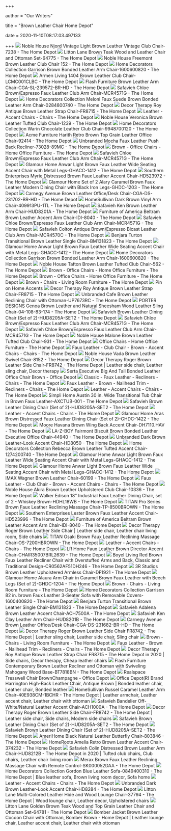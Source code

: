 +++
        
author = "Our Writers"
        
title = "Brown Leather Chair Home Depot"
        
date = 2020-11-10T08:17:03.497133
        
+++
[ ![](https://images.homedepot-static.com/productImages/83b6069e-163b-4607-bddf-8164c21d2929/svn/vintage-light-brown-noble-house-accent-chairs-7238-64_600.jpg)](https://images.homedepot-static.com/productImages/83b6069e-163b-4607-bddf-8164c21d2929/svn/vintage-light-brown-noble-house-accent-chairs-7238-64_600.jpg) Noble House Njord Vintage Light Brown Leather Vintage Club Chair-7238 - The Home  Depot
[ ![](https://images.homedepot-static.com/productImages/00a2e53e-78be-43a8-9bdf-5554720887e6/svn/teak-brown-litton-lane-accent-chairs-64775-e1_600.jpg)](https://images.homedepot-static.com/productImages/00a2e53e-78be-43a8-9bdf-5554720887e6/svn/teak-brown-litton-lane-accent-chairs-64775-e1_600.jpg) Litton Lane Brown Teak Wood and Leather Chair and Ottoman Set-64775 - The Home  Depot
[ ![](https://images.homedepot-static.com/productImages/f9f90282-70f4-4795-a735-cbcc1506f83d/svn/chocolate-brown-noble-house-accent-chairs-152-64_600.jpg)](https://images.homedepot-static.com/productImages/f9f90282-70f4-4795-a735-cbcc1506f83d/svn/chocolate-brown-noble-house-accent-chairs-152-64_600.jpg) Noble House Freemont Brown Leather Club Chair 152 - The Home Depot
[ ![](https://images.homedepot-static.com/productImages/6eefe8cd-b9a9-4a70-9734-421cea1a3c8f/svn/bonded-leather-brown-home-decorators-collection-accent-chairs-1600600820-64_1000.jpg)](https://images.homedepot-static.com/productImages/6eefe8cd-b9a9-4a70-9734-421cea1a3c8f/svn/bonded-leather-brown-home-decorators-collection-accent-chairs-1600600820-64_1000.jpg) Home Decorators Collection Garrison Brown Bonded Leather Arm Chair-1600600820  - The Home Depot
[ ![](https://images.homedepot-static.com/productImages/8e49b662-5bb8-4394-a7e2-9fb9b326ddf0/svn/brown-armen-living-accent-chairs-lcmc001clbc-64_600.jpg)](https://images.homedepot-static.com/productImages/8e49b662-5bb8-4394-a7e2-9fb9b326ddf0/svn/brown-armen-living-accent-chairs-lcmc001clbc-64_600.jpg) Armen Living 1404 Brown Leather Club Chair-LCMC001CLBC - The Home Depot
[ ![](https://images.homedepot-static.com/productImages/1cf2f30e-e273-4321-9abe-aaaf0ecebe1a/svn/brown-leather-flash-furniture-accent-chairs-cga-sl-239572-br-hd-64_600.jpg)](https://images.homedepot-static.com/productImages/1cf2f30e-e273-4321-9abe-aaaf0ecebe1a/svn/brown-leather-flash-furniture-accent-chairs-cga-sl-239572-br-hd-64_600.jpg) Flash Furniture Brown Leather Arm Chair-CGA-SL-239572-BR-HD - The Home Depot
[ ![](https://images.homedepot-static.com/productImages/12cce18d-4ab8-4779-863b-600eed1d2b7e/svn/brown-espresso-safavieh-accent-chairs-mcr4571g-64_1000.jpg)](https://images.homedepot-static.com/productImages/12cce18d-4ab8-4779-863b-600eed1d2b7e/svn/brown-espresso-safavieh-accent-chairs-mcr4571g-64_1000.jpg) Safavieh Chloe Brown/Espresso Faux Leather Club Arm Chair-MCR4571G - The Home  Depot
[ ![](https://images.homedepot-static.com/productImages/d054b228-e071-45f1-9bb2-ba1dd70ee12e/svn/faux-suede-brown-home-decorators-collection-accent-chairs-0284800740-e1_600.jpg)](https://images.homedepot-static.com/productImages/d054b228-e071-45f1-9bb2-ba1dd70ee12e/svn/faux-suede-brown-home-decorators-collection-accent-chairs-0284800740-e1_600.jpg) Home Decorators Collection Meloni Faux Suede Brown Bonded Leather Arm Chair-0284800740  - The Home Depot
[ ![](https://images.homedepot-static.com/productImages/6542224d-b14f-40e6-a0a1-f98226a5d4e3/svn/antique-brown-decor-therapy-accent-chairs-fr8715-64_600.jpg)](https://images.homedepot-static.com/productImages/6542224d-b14f-40e6-a0a1-f98226a5d4e3/svn/antique-brown-decor-therapy-accent-chairs-fr8715-64_600.jpg) Decor Therapy Roy Antique Brown Leather Strap Chair-FR8715 - The Home Depot
[ ![](https://images.homedepot-static.com/productImages/1d1f0a91-de01-4896-9b36-e2a8574f2585/svn/green-jayden-creation-accent-chairs-rclb0052-green-64_400.jpg)](https://images.homedepot-static.com/productImages/1d1f0a91-de01-4896-9b36-e2a8574f2585/svn/green-jayden-creation-accent-chairs-rclb0052-green-64_400.jpg) Leather - Accent Chairs - Chairs - The Home Depot
[ ![](https://images.homedepot-static.com/productImages/0633b5ca-8676-41e6-91ef-4fed5a59b913/svn/brown-noble-house-accent-chairs-1239-64_600.jpg)](https://images.homedepot-static.com/productImages/0633b5ca-8676-41e6-91ef-4fed5a59b913/svn/brown-noble-house-accent-chairs-1239-64_600.jpg) Noble House Veronica Brown Leather Tufted Club Chair-1239 - The Home Depot
[ ![](https://images.homedepot-static.com/productImages/5b4e7195-f9c1-402f-bac6-c653bebeeb38/svn/chocolate-leather-home-decorators-collection-accent-chairs-9948700120-64_600.jpg)](https://images.homedepot-static.com/productImages/5b4e7195-f9c1-402f-bac6-c653bebeeb38/svn/chocolate-leather-home-decorators-collection-accent-chairs-9948700120-64_600.jpg) Home Decorators Collection Warin Chocolate Leather Club Chair-9948700120 -  The Home Depot
[ ![](https://images.homedepot-static.com/productImages/7fc603d4-76af-4fc9-bb9c-490345c31fba/svn/retro-brown-acme-furniture-executive-chairs-92414-64_600.jpg)](https://images.homedepot-static.com/productImages/7fc603d4-76af-4fc9-bb9c-490345c31fba/svn/retro-brown-acme-furniture-executive-chairs-92414-64_600.jpg) Acme Furniture Harith Retro Brown Top Grain Leather Office Chair-92414 -  The Home Depot
[ ![](https://images.homedepot-static.com/productImages/a6c4d364-886f-4d74-83b1-be1e89c070bc/svn/mocha-recliners-73028-89mc-64_600.jpg)](https://images.homedepot-static.com/productImages/a6c4d364-886f-4d74-83b1-be1e89c070bc/svn/mocha-recliners-73028-89mc-64_600.jpg) Unbranded Mocha Faux Leather Push Back Recliner-73028-89MC - The Home Depot
[ ![](https://images.homedepot-static.com/productImages/2b27335a-e24c-4b44-9d75-deeb87582bc7/svn/coffee-brown-walnut-la-z-boy-executive-chairs-45764-64_1000.jpg)](https://images.homedepot-static.com/productImages/2b27335a-e24c-4b44-9d75-deeb87582bc7/svn/coffee-brown-walnut-la-z-boy-executive-chairs-45764-64_1000.jpg) Brown - Office Chairs - Home Office Furniture - The Home Depot
[ ![](https://images.homedepot-static.com/productImages/7918fd16-6e2b-4e6a-b77e-350b3ad277ea/svn/brown-espresso-safavieh-accent-chairs-mcr4571g-40_600.jpg)](https://images.homedepot-static.com/productImages/7918fd16-6e2b-4e6a-b77e-350b3ad277ea/svn/brown-espresso-safavieh-accent-chairs-mcr4571g-40_600.jpg) Safavieh Chloe Brown/Espresso Faux Leather Club Arm Chair-MCR4571G - The Home  Depot
[ ![](https://images.homedepot-static.com/productImages/a3fbc1a0-9dcb-4bc1-8c0a-5106826e7ed2/svn/light-brown-glamour-home-accent-chairs-ghacc-1412-64_600.jpg)](https://images.homedepot-static.com/productImages/a3fbc1a0-9dcb-4bc1-8c0a-5106826e7ed2/svn/light-brown-glamour-home-accent-chairs-ghacc-1412-64_600.jpg) Glamour Home Anwar Light Brown Faux Leather Wide Seating Accent Chair with  Metal Legs-GHACC-1412 - The Home Depot
[ ![](https://images.homedepot-static.com/productImages/36f0bfb7-4d78-49f1-b6f7-3d358efbd0cf/svn/antique-brown-w-black-southern-enterprises-accent-chairs-hd523972-64_600.jpg)](https://images.homedepot-static.com/productImages/36f0bfb7-4d78-49f1-b6f7-3d358efbd0cf/svn/antique-brown-w-black-southern-enterprises-accent-chairs-hd523972-64_600.jpg) Southern Enterprises Myrie Distressed Brown Faux Leather Accent Chair-HD523972  - The Home Depot
[ ![](https://images.homedepot-static.com/productImages/e5196cbd-6247-49c1-8ca5-38bbda2eefc7/svn/brown-black-frame-glamour-home-dining-chairs-ghdc-1203-64_600.jpg)](https://images.homedepot-static.com/productImages/e5196cbd-6247-49c1-8ca5-38bbda2eefc7/svn/brown-black-frame-glamour-home-dining-chairs-ghdc-1203-64_600.jpg) Glamour Home Set of 2 Alary Caramel Brown Faux Leather Modern Dining Chair  with Black Iron Legs-GHDC-1203 - The Home Depot
[ ![](https://images.homedepot-static.com/productImages/3cdc3be1-5463-4cc7-828d-9f720e65df4d/svn/brown-leather-carnegy-avenue-office-chairs-cga-ds-231702-br-hd-64_600.jpg)](https://images.homedepot-static.com/productImages/3cdc3be1-5463-4cc7-828d-9f720e65df4d/svn/brown-leather-carnegy-avenue-office-chairs-cga-ds-231702-br-hd-64_600.jpg) Carnegy Avenue Brown Leather Office/Desk Chair-CGA-DS-231702-BR-HD - The Home  Depot
[ ![](https://images.homedepot-static.com/productImages/3d794662-d47f-419b-ab68-678485cbbe55/svn/brown-homesullivan-accent-chairs-409913pu-1tl-c3_600.jpg)](https://images.homedepot-static.com/productImages/3d794662-d47f-419b-ab68-678485cbbe55/svn/brown-homesullivan-accent-chairs-409913pu-1tl-c3_600.jpg) HomeSullivan Dark Brown Vinyl Arm Chair-409913PU-1TL - The Home Depot
[ ![](https://images.homedepot-static.com/productImages/0f599656-7209-40bf-9721-f786f6fedc1c/svn/brown-cherry-mahogany-safavieh-accent-chairs-hud8201a-40_600.jpg)](https://images.homedepot-static.com/productImages/0f599656-7209-40bf-9721-f786f6fedc1c/svn/brown-cherry-mahogany-safavieh-accent-chairs-hud8201a-40_600.jpg) Safavieh Ken Brown Leather Arm Chair-HUD8201A - The Home Depot
[ ![](https://images.homedepot-static.com/productImages/0edf900c-3da0-45c4-b864-2100ff89ac23/svn/brown-furniture-of-america-accent-chairs-idi-8040-64_600.jpg)](https://images.homedepot-static.com/productImages/0edf900c-3da0-45c4-b864-2100ff89ac23/svn/brown-furniture-of-america-accent-chairs-idi-8040-64_600.jpg) Furniture of America Beltram Brown Leather Accent Arm Chair-IDI-8040 - The Home  Depot
[ ![](https://images.homedepot-static.com/productImages/99885235-9fb1-4620-b562-ad196fb4cf0a/svn/brown-espresso-safavieh-accent-chairs-mcr4571g-e1_600.jpg)](https://images.homedepot-static.com/productImages/99885235-9fb1-4620-b562-ad196fb4cf0a/svn/brown-espresso-safavieh-accent-chairs-mcr4571g-e1_600.jpg) Safavieh Chloe Brown/Espresso Faux Leather Club Arm Chair-MCR4571G - The Home  Depot
[ ![](https://images.homedepot-static.com/productImages/766bd8bf-372e-4ac4-a22d-0e52f9b4e87d/svn/antique-brown-espresso-safavieh-accent-chairs-mcr4570c-4f_600.jpg)](https://images.homedepot-static.com/productImages/766bd8bf-372e-4ac4-a22d-0e52f9b4e87d/svn/antique-brown-espresso-safavieh-accent-chairs-mcr4570c-4f_600.jpg) Safavieh Colton Antique Brown/Espresso Bicast Leather Club Arm Chair-MCR4570C  - The Home Depot
[ ![](https://images.homedepot-static.com/productImages/ffa71a8a-5d1c-4539-afb9-cd525622d16d/svn/brown-benjara-accent-chairs-bm131823-64_600.jpg)](https://images.homedepot-static.com/productImages/ffa71a8a-5d1c-4539-afb9-cd525622d16d/svn/brown-benjara-accent-chairs-bm131823-64_600.jpg) Benjara Turton Transitional Brown Leather Single Chair-BM131823 - The Home  Depot
[ ![](https://images.homedepot-static.com/productImages/4e9e0aa6-719a-4592-97ad-8eebf4b17dae/svn/light-brown-glamour-home-accent-chairs-ghacc-1412-c3_600.jpg)](https://images.homedepot-static.com/productImages/4e9e0aa6-719a-4592-97ad-8eebf4b17dae/svn/light-brown-glamour-home-accent-chairs-ghacc-1412-c3_600.jpg) Glamour Home Anwar Light Brown Faux Leather Wide Seating Accent Chair with  Metal Legs-GHACC-1412 - The Home Depot
[ ![](https://images.homedepot-static.com/productImages/8bf3d59b-87c8-4f8a-b1ef-45eb56a92f16/svn/bonded-leather-brown-home-decorators-collection-accent-chairs-1600600820-e1_600.jpg)](https://images.homedepot-static.com/productImages/8bf3d59b-87c8-4f8a-b1ef-45eb56a92f16/svn/bonded-leather-brown-home-decorators-collection-accent-chairs-1600600820-e1_600.jpg) Home Decorators Collection Garrison Brown Bonded Leather Arm Chair-1600600820  - The Home Depot
[ ![](https://images.homedepot-static.com/productImages/7d70ec5b-f9ca-4652-bd2e-a356dee27921/svn/brown-noble-house-accent-chairs-562-64_600.jpg)](https://images.homedepot-static.com/productImages/7d70ec5b-f9ca-4652-bd2e-a356dee27921/svn/brown-noble-house-accent-chairs-562-64_600.jpg) Noble House Tafton Brown Leather Tufted Club Chair-562 - The Home Depot
[ ![](https://images.homedepot-static.com/productImages/2a424c51-fa96-42ce-a39c-5af387297cde/svn/chestnut-brown-walnut-la-z-boy-executive-chairs-45833-64_1000.jpg)](https://images.homedepot-static.com/productImages/2a424c51-fa96-42ce-a39c-5af387297cde/svn/chestnut-brown-walnut-la-z-boy-executive-chairs-45833-64_1000.jpg) Brown - Office Chairs - Home Office Furniture - The Home Depot
[ ![](https://images.homedepot-static.com/productImages/32ae92c1-f9ec-4b1e-aaa5-651c0f85377e/svn/coffee-brown-walnut-la-z-boy-executive-chairs-45779-64_1000.jpg)](https://images.homedepot-static.com/productImages/32ae92c1-f9ec-4b1e-aaa5-651c0f85377e/svn/coffee-brown-walnut-la-z-boy-executive-chairs-45779-64_1000.jpg) Brown - Office Chairs - Home Office Furniture - The Home Depot
[ ![](https://images.homedepot-static.com/productImages/d4457931-c620-4fe0-a220-0df205a061e9/svn/brown-titan-massage-chairs-yamatobr-64_400.jpg)](https://images.homedepot-static.com/productImages/d4457931-c620-4fe0-a220-0df205a061e9/svn/brown-titan-massage-chairs-yamatobr-64_400.jpg) Brown - Chairs - Living Room Furniture - The Home Depot
[ ![](https://i.pinimg.com/736x/9c/8c/59/9c8c59e56fa2944e319302ab47d12a2e.jpg)](https://i.pinimg.com/736x/9c/8c/59/9c8c59e56fa2944e319302ab47d12a2e.jpg) Pin on Home Accents
[ ![](https://images.homedepot-static.com/productImages/5690bdc0-9f9d-4030-9d1a-eb4ea1bb8369/svn/antique-brown-decor-therapy-accent-chairs-fr8715-1d_600.jpg)](https://images.homedepot-static.com/productImages/5690bdc0-9f9d-4030-9d1a-eb4ea1bb8369/svn/antique-brown-decor-therapy-accent-chairs-fr8715-1d_600.jpg) Decor Therapy Roy Antique Brown Leather Strap Chair-FR8715 - The Home Depot
[ ![](https://images.homedepot-static.com/productImages/940bfb74-cda1-4293-9c16-6332a4b2ea1b/svn/cafe-brown-recliners-up7673rc-64_1000.jpg)](https://images.homedepot-static.com/productImages/940bfb74-cda1-4293-9c16-6332a4b2ea1b/svn/cafe-brown-recliners-up7673rc-64_1000.jpg) Unbranded Cafe Brown Leather Reclining Chair with Ottoman-UP7673RC - The Home  Depot
[ ![](https://images.homedepot-static.com/productImages/d141cf64-843a-4adc-9701-6a9946b760f0/svn/brown-porter-designs-accent-chairs-04-108-83-174-64_1000.jpg)](https://images.homedepot-static.com/productImages/d141cf64-843a-4adc-9701-6a9946b760f0/svn/brown-porter-designs-accent-chairs-04-108-83-174-64_1000.jpg) PORTER DESIGNS Genoa Brown Leather and Natural Sheesham Wood Leather Sling  Chair-04-108-83-174 - The Home Depot
[ ![](https://images.homedepot-static.com/productImages/655b44ec-e440-4c47-9d02-00652f35428b/svn/brown-cherry-mahogany-safavieh-dining-chairs-hud8205a-set2-40_600.jpg)](https://images.homedepot-static.com/productImages/655b44ec-e440-4c47-9d02-00652f35428b/svn/brown-cherry-mahogany-safavieh-dining-chairs-hud8205a-set2-40_600.jpg) Safavieh Brown Leather Dining Chair (Set of 2)-HUD8205A-SET2 - The Home  Depot
[ ![](https://images.homedepot-static.com/productImages/4166641e-df4d-4f4b-acf6-5ff0d6de74e7/svn/brown-espresso-safavieh-accent-chairs-mcr4571g-a0_600.jpg)](https://images.homedepot-static.com/productImages/4166641e-df4d-4f4b-acf6-5ff0d6de74e7/svn/brown-espresso-safavieh-accent-chairs-mcr4571g-a0_600.jpg) Safavieh Chloe Brown/Espresso Faux Leather Club Arm Chair-MCR4571G - The Home  Depot
[ ![](https://images.homedepot-static.com/productImages/baf4bfeb-c1d8-4ad9-ae9e-2e1a4523a269/svn/brown-espresso-safavieh-accent-chairs-mcr4571g-4f_600.jpg)](https://images.homedepot-static.com/productImages/baf4bfeb-c1d8-4ad9-ae9e-2e1a4523a269/svn/brown-espresso-safavieh-accent-chairs-mcr4571g-4f_600.jpg) Safavieh Chloe Brown/Espresso Faux Leather Club Arm Chair-MCR4571G - The Home  Depot
[ ![](https://images.homedepot-static.com/productImages/f553fe1f-4467-4c77-a3a7-591569214f27/svn/brown-noble-house-accent-chairs-931-64_600.jpg)](https://images.homedepot-static.com/productImages/f553fe1f-4467-4c77-a3a7-591569214f27/svn/brown-noble-house-accent-chairs-931-64_600.jpg) Noble House Malone Brown Leather Tufted Club Chair-931 - The Home Depot
[ ![](https://images.homedepot-static.com/productImages/fc5218e5-1c1f-4884-9fb7-1efcd499b4bd/svn/black-merax-ergonomic-chairs-pp189619baa-64_400.jpg)](https://images.homedepot-static.com/productImages/fc5218e5-1c1f-4884-9fb7-1efcd499b4bd/svn/black-merax-ergonomic-chairs-pp189619baa-64_400.jpg) Office Chairs - Home Office Furniture - The Home Depot
[ ![](https://images.homedepot-static.com/productImages/1bb8960d-8454-4750-9a31-c6551c4ab1bc/svn/camel-quality-components-plus-accent-chairs-8030-55-64_1000.jpg)](https://images.homedepot-static.com/productImages/1bb8960d-8454-4750-9a31-c6551c4ab1bc/svn/camel-quality-components-plus-accent-chairs-8030-55-64_1000.jpg) Faux Leather - Club Chair - Brown - Accent Chairs - Chairs - The Home Depot
[ ![](https://images.homedepot-static.com/productImages/c7bca298-2bc3-44eb-ab3d-048f08636538/svn/brown-noble-house-accent-chairs-8152-64_600.jpg)](https://images.homedepot-static.com/productImages/c7bca298-2bc3-44eb-ab3d-048f08636538/svn/brown-noble-house-accent-chairs-8152-64_600.jpg) Noble House Vada Brown Leather Swivel Chair-8152 - The Home Depot
[ ![](https://i.pinimg.com/originals/fd/fb/d3/fdfbd3b3098c9d042a89d633966e7a2a.png)](https://i.pinimg.com/originals/fd/fb/d3/fdfbd3b3098c9d042a89d633966e7a2a.png) Decor Therapy Roger Brown Leather Side Chair-FR8742 - The Home Depot |  Leather side chair, Leather sling chair, Decor therapy
[ ![](https://media.officedepot.com/image/upload/b_rgb:FFFFFF,c_pad,dpr_1.0,f_auto,h_666,q_auto,w_500/c_pad,h_666,w_500/v1/products/1850932/1850932_o01_serta_executive_big_and_tall_office_chair_030220?pgw=1)](https://media.officedepot.com/image/upload/b_rgb:FFFFFF,c_pad,dpr_1.0,f_auto,h_666,q_auto,w_500/c_pad,h_666,w_500/v1/products/1850932/1850932_o01_serta_executive_big_and_tall_office_chair_030220?pgw=1) Serta Executive Big And Tall Bonded Leather Office Chair Brown - Office  Depot
[ ![](https://images.homedepot-static.com/productImages/5ebe504c-9c73-4020-a61c-a50abd63ed52/svn/brown-merax-recliners-pp035352daa-64_400.jpg)](https://images.homedepot-static.com/productImages/5ebe504c-9c73-4020-a61c-a50abd63ed52/svn/brown-merax-recliners-pp035352daa-64_400.jpg) Classic - Faux Leather - Recliners - Chairs - The Home Depot
[ ![](https://images.homedepot-static.com/productImages/92ea6806-9bea-471e-85fd-455f40d58b4b/svn/brown-good-gracious-recliners-r9878h042-64_400.jpg)](https://images.homedepot-static.com/productImages/92ea6806-9bea-471e-85fd-455f40d58b4b/svn/brown-good-gracious-recliners-r9878h042-64_400.jpg) Faux Leather - Brown - Nailhead Trim - Recliners - Chairs - The Home Depot
[ ![](https://images.homedepot-static.com/productImages/63687b7c-262a-41b0-ba4d-149cb868ad58/svn/brown-noble-house-accent-chairs-1301-64_400.jpg)](https://images.homedepot-static.com/productImages/63687b7c-262a-41b0-ba4d-149cb868ad58/svn/brown-noble-house-accent-chairs-1301-64_400.jpg) Leather - Accent Chairs - Chairs - The Home Depot
[ ![](https://images.homedepot-static.com/productImages/3fc0c5a2-6d99-4f26-ba8a-e6992db4d633/svn/dark-brown-simpli-home-accent-chairs-axctub-001-64_600.jpg)](https://images.homedepot-static.com/productImages/3fc0c5a2-6d99-4f26-ba8a-e6992db4d633/svn/dark-brown-simpli-home-accent-chairs-axctub-001-64_600.jpg) Simpli Home Austin 30 in. Wide Transitional Tub Chair in Brown Faux Leather-AXCTUB-001  - The Home Depot
[ ![](https://images.homedepot-static.com/productImages/9e111229-a07d-414b-adfb-1589cfdb55ae/svn/brown-cherry-mahogany-safavieh-dining-chairs-hud8205a-set2-64_1000.jpg)](https://images.homedepot-static.com/productImages/9e111229-a07d-414b-adfb-1589cfdb55ae/svn/brown-cherry-mahogany-safavieh-dining-chairs-hud8205a-set2-64_1000.jpg) Safavieh Brown Leather Dining Chair (Set of 2)-HUD8205A-SET2 - The Home  Depot
[ ![](https://images.homedepot-static.com/catalog/productImages/300/ba/baf7ada9-c422-4e2c-80db-f8833dc4460c_300.jpg)](https://images.homedepot-static.com/catalog/productImages/300/ba/baf7ada9-c422-4e2c-80db-f8833dc4460c_300.jpg) Leather - Accent Chairs - Chairs - The Home Depot
[ ![](https://images.homedepot-static.com/productImages/2a1dc1ef-4794-467c-bde1-833eb1346b75/svn/light-brown-glamour-home-dining-chairs-ghdc-1422-64_600.jpg)](https://images.homedepot-static.com/productImages/2a1dc1ef-4794-467c-bde1-833eb1346b75/svn/light-brown-glamour-home-dining-chairs-ghdc-1422-64_600.jpg) Glamour Home Aras Brown Distressed Faux Leather Dining Chair (Set of  2)-GHDC-1422 - The Home Depot
[ ![](https://images.homedepot-static.com/productImages/e29cbba5-2ce9-4a44-ad66-bdcce9a4e580/svn/havana-espresso-accent-chairs-dh7110-hav-64_600.jpg)](https://images.homedepot-static.com/productImages/e29cbba5-2ce9-4a44-ad66-bdcce9a4e580/svn/havana-espresso-accent-chairs-dh7110-hav-64_600.jpg) Moore Havana Brown Wing Back Accent Chair-DH7110.HAV - The Home Depot
[ ![](https://images.homedepot-static.com/productImages/23400b7c-879d-4cb3-bc2b-b3b2ee747778/svn/biscuit-brown-walnut-la-z-boy-executive-chairs-44940-64_1000.jpg)](https://images.homedepot-static.com/productImages/23400b7c-879d-4cb3-bc2b-b3b2ee747778/svn/biscuit-brown-walnut-la-z-boy-executive-chairs-44940-64_1000.jpg) LA-Z-BOY Fairmont Biscuit Brown Bonded Leather Executive Office Chair-44940  - The Home Depot
[ ![](https://images.homedepot-static.com/productImages/4f808ca3-9e1c-49df-8f59-ba9b2aee2b3a/svn/dark-brown-accent-chairs-hd8050-64_600.jpg)](https://images.homedepot-static.com/productImages/4f808ca3-9e1c-49df-8f59-ba9b2aee2b3a/svn/dark-brown-accent-chairs-hd8050-64_600.jpg) Unbranded Dark Brown Leather-Look Accent Chair-HD8050 - The Home Depot
[ ![](https://images.homedepot-static.com/productImages/d2ebecc2-22f5-4d35-b0eb-a322a1f19138/svn/brown-leather-with-burlap-home-decorators-collection-accent-chairs-1274200740-40_600.jpg)](https://images.homedepot-static.com/productImages/d2ebecc2-22f5-4d35-b0eb-a322a1f19138/svn/brown-leather-with-burlap-home-decorators-collection-accent-chairs-1274200740-40_600.jpg) Home Decorators Collection Rebecca Brown Leather Tufted Accent Chair-1274200740  - The Home Depot
[ ![](https://images.homedepot-static.com/productImages/201cb3b7-1c79-4726-88ec-a6ccc10d7df3/svn/light-brown-glamour-home-accent-chairs-ghacc-1412-4f_600.jpg)](https://images.homedepot-static.com/productImages/201cb3b7-1c79-4726-88ec-a6ccc10d7df3/svn/light-brown-glamour-home-accent-chairs-ghacc-1412-4f_600.jpg) Glamour Home Anwar Light Brown Faux Leather Wide Seating Accent Chair with  Metal Legs-GHACC-1412 - The Home Depot
[ ![](https://images.homedepot-static.com/productImages/4887f5b4-7286-4059-a97b-c9993ab0c122/svn/light-brown-glamour-home-accent-chairs-ghacc-1412-1f_600.jpg)](https://images.homedepot-static.com/productImages/4887f5b4-7286-4059-a97b-c9993ab0c122/svn/light-brown-glamour-home-accent-chairs-ghacc-1412-1f_600.jpg) Glamour Home Anwar Light Brown Faux Leather Wide Seating Accent Chair with  Metal Legs-GHACC-1412 - The Home Depot
[ ![](https://images.homedepot-static.com/productImages/cd249d18-4fba-4ac2-b0da-b7c9dd427493/svn/brown-imax-accent-chairs-60199-e1_600.jpg)](https://images.homedepot-static.com/productImages/cd249d18-4fba-4ac2-b0da-b7c9dd427493/svn/brown-imax-accent-chairs-60199-e1_600.jpg) IMAX Wagner Brown Leather Chair-60199 - The Home Depot
[ ![](https://images.homedepot-static.com/productImages/e1ede51f-a457-4af8-aa98-ad0a0863bec1/svn/camel-quality-components-plus-accent-chairs-8095-55-64_1000.jpg)](https://images.homedepot-static.com/productImages/e1ede51f-a457-4af8-aa98-ad0a0863bec1/svn/camel-quality-components-plus-accent-chairs-8095-55-64_1000.jpg) Faux Leather - Club Chair - Brown - Accent Chairs - Chairs - The Home Depot
[ ![](https://images.homedepot-static.com/productImages/744c6d2d-a8fc-4df7-9684-418100d182a2/svn/brown-noble-house-accent-chairs-10336-64_600.jpg)](https://images.homedepot-static.com/productImages/744c6d2d-a8fc-4df7-9684-418100d182a2/svn/brown-noble-house-accent-chairs-10336-64_600.jpg) Noble House Akira Brown Leather Upholstered Club Chair-10336 - The Home  Depot
[ ![](https://images.homedepot-static.com/productImages/fa8e0844-62d7-4c28-bcf6-2ed001a0de33/svn/whiskey-brown-walker-edison-dining-chairs-hdhl18wb-e1_600.jpg)](https://images.homedepot-static.com/productImages/fa8e0844-62d7-4c28-bcf6-2ed001a0de33/svn/whiskey-brown-walker-edison-dining-chairs-hdhl18wb-e1_600.jpg) Walker Edison 18" Industrial Faux Leather Dining Chair, set of 2 - Whiskey  Brown-HDHL18WB - The Home Depot
[ ![](https://images.homedepot-static.com/productImages/76437e81-793a-4ae0-9edf-54c624c255a1/svn/brown-titan-massage-chairs-tp-8500brown-64_600.jpg)](https://images.homedepot-static.com/productImages/76437e81-793a-4ae0-9edf-54c624c255a1/svn/brown-titan-massage-chairs-tp-8500brown-64_600.jpg) TITAN Pro Series Brown Faux Leather Reclining Massage Chair-TP-8500BROWN -  The Home Depot
[ ![](https://images.homedepot-static.com/productImages/cef933b8-48b1-45fd-bf3b-fbdf13183a2a/svn/brown-southern-enterprises-accent-chairs-hd523996-64_600.jpg)](https://images.homedepot-static.com/productImages/cef933b8-48b1-45fd-bf3b-fbdf13183a2a/svn/brown-southern-enterprises-accent-chairs-hd523996-64_600.jpg) Southern Enterprises Lester Brown Faux Leather Accent Chair-HD523996 - The Home  Depot
[ ![](https://images.homedepot-static.com/productImages/dffd6cd0-e001-40f9-9283-e8fad1aee078/svn/brown-furniture-of-america-accent-chairs-idi-8040-1f_600.jpg)](https://images.homedepot-static.com/productImages/dffd6cd0-e001-40f9-9283-e8fad1aee078/svn/brown-furniture-of-america-accent-chairs-idi-8040-1f_600.jpg) Furniture of America Beltram Brown Leather Accent Arm Chair-IDI-8040 - The Home  Depot
[ ![](https://i.pinimg.com/originals/cb/d6/e5/cbd6e557db8d18f5d235d56fc8bf0356.jpg)](https://i.pinimg.com/originals/cb/d6/e5/cbd6e557db8d18f5d235d56fc8bf0356.jpg) Decor Therapy Roger Brown Leather Side Chair | Leather side chair, Leather  chair living room, Side chairs
[ ![](https://images.homedepot-static.com/productImages/a644e63b-a1bf-490f-b398-ab254e524715/svn/brown-titan-massage-chairs-os-7200hbrown-e1_600.jpg)](https://images.homedepot-static.com/productImages/a644e63b-a1bf-490f-b398-ab254e524715/svn/brown-titan-massage-chairs-os-7200hbrown-e1_600.jpg) TITAN Osaki Brown Faux Leather Reclining Massage Chair-OS-7200HBROWN - The Home  Depot
[ ![](https://images.homedepot-static.com/catalog/productImages/300/c3/c300e506-ab19-4bed-9dea-717309e4b2df_300.jpg)](https://images.homedepot-static.com/catalog/productImages/300/c3/c300e506-ab19-4bed-9dea-717309e4b2df_300.jpg) Leather - Accent Chairs - Chairs - The Home Depot
[ ![](https://images.homedepot-static.com/productImages/d5fffd4d-7fb8-475c-9e5e-058d44452bfe/svn/brown-lr-home-accent-chairs-chair35007brl2639-64_600.jpg)](https://images.homedepot-static.com/productImages/d5fffd4d-7fb8-475c-9e5e-058d44452bfe/svn/brown-lr-home-accent-chairs-chair35007brl2639-64_600.jpg) LR Home Faux Leather Brown Director Accent Chair-CHAIR35007BRL2639 - The Home  Depot
[ ![](https://images.homedepot-static.com/productImages/b58ada81-9c62-4c5a-900e-12ef259b6add/svn/red-brown-boyel-living-recliners-cr0562af51dh246-64_600.jpg)](https://images.homedepot-static.com/productImages/b58ada81-9c62-4c5a-900e-12ef259b6add/svn/red-brown-boyel-living-recliners-cr0562af51dh246-64_600.jpg) Boyel Living Red Brown Faux Leather Recliner Chair with Overstuffed Arms  and Back, Classic and Traditional Design-CR0562AF51DH246 - The Home Depot
[ ![](https://images.homedepot-static.com/productImages/b39cdc5f-23cf-41e1-b4db-a4eb049a670e/svn/brown-3r-studios-accent-chairs-df1921-64_600.jpg)](https://images.homedepot-static.com/productImages/b39cdc5f-23cf-41e1-b4db-a4eb049a670e/svn/brown-3r-studios-accent-chairs-df1921-64_600.jpg) 3R Studios Brown Leather Upholstered Armless Chair-DF1921 - The Home Depot
[ ![](https://images.homedepot-static.com/productImages/5d5d9568-de2d-4a93-b16c-5d58e961425d/svn/brown-glamour-home-accent-chairs-ghdc-1204-64_600.jpg)](https://images.homedepot-static.com/productImages/5d5d9568-de2d-4a93-b16c-5d58e961425d/svn/brown-glamour-home-accent-chairs-ghdc-1204-64_600.jpg) Glamour Home Alaura Arm Chair in Caramel Brown Faux Leather with Beech Legs  (Set of 2)-GHDC-1204 - The Home Depot
[ ![](https://images.homedepot-static.com/productImages/dc5ea1f1-e175-4a95-81f3-a34c74afeb69/svn/brown-modern-synca-wellness-massage-chairs-jp1100-64_400.jpg)](https://images.homedepot-static.com/productImages/dc5ea1f1-e175-4a95-81f3-a34c74afeb69/svn/brown-modern-synca-wellness-massage-chairs-jp1100-64_400.jpg) Brown - Chairs - Living Room Furniture - The Home Depot
[ ![](https://images.homedepot-static.com/productImages/209f6dcf-e683-483c-9a75-0b0f1eee2315/svn/brown-home-decorators-collection-sofas-1600400820-40_600.jpg)](https://images.homedepot-static.com/productImages/209f6dcf-e683-483c-9a75-0b0f1eee2315/svn/brown-home-decorators-collection-sofas-1600400820-40_600.jpg) Home Decorators Collection Garrison 82 in. brown Faux Leather 3-Seater Sofa  with Removable Covers-1600400820 - The Home Depot
[ ![](https://images.homedepot-static.com/productImages/ab547106-911e-4b9c-9fb3-583af04babf7/svn/brown-benjara-accent-chairs-bm131823-31_600.jpg)](https://images.homedepot-static.com/productImages/ab547106-911e-4b9c-9fb3-583af04babf7/svn/brown-benjara-accent-chairs-bm131823-31_600.jpg) Benjara Turton Transitional Brown Leather Single Chair-BM131823 - The Home  Depot
[ ![](https://images.homedepot-static.com/productImages/36c0d757-9527-430c-b86b-67aa75af66da/svn/brown-safavieh-accent-chairs-ach7500a-64_600.jpg)](https://images.homedepot-static.com/productImages/36c0d757-9527-430c-b86b-67aa75af66da/svn/brown-safavieh-accent-chairs-ach7500a-64_600.jpg) Safavieh Adalena Brown Leather Accent Chair-ACH7500A - The Home Depot
[ ![](https://images.homedepot-static.com/productImages/715f7104-ac2d-4f59-baa2-5500ca671c05/svn/clay-cherry-mahogany-safavieh-accent-chairs-hud8201b-40_600.jpg)](https://images.homedepot-static.com/productImages/715f7104-ac2d-4f59-baa2-5500ca671c05/svn/clay-cherry-mahogany-safavieh-accent-chairs-hud8201b-40_600.jpg) Safavieh Ken Clay Leather Arm Chair-HUD8201B - The Home Depot
[ ![](https://images.homedepot-static.com/productImages/47d93127-732c-490c-bea7-a0411ac60b2a/svn/brown-leather-carnegy-avenue-office-chairs-cga-ds-231682-br-hd-64_600.jpg)](https://images.homedepot-static.com/productImages/47d93127-732c-490c-bea7-a0411ac60b2a/svn/brown-leather-carnegy-avenue-office-chairs-cga-ds-231682-br-hd-64_600.jpg) Carnegy Avenue Brown Leather Office/Desk Chair-CGA-DS-231682-BR-HD - The Home  Depot
[ ![](https://i.pinimg.com/474x/6b/8f/0f/6b8f0f9c8ed43e273783ed19c8be15a9.jpg)](https://i.pinimg.com/474x/6b/8f/0f/6b8f0f9c8ed43e273783ed19c8be15a9.jpg) Decor Therapy Roger Brown Leather Side Chair FR8742 - The Home Depot |  Leather sling chair, Leather side chair, Sling chair
[ ![](https://images.homedepot-static.com/productImages/bfcbc1a2-2bd3-4d7e-92e4-c91bcecfaf3c/svn/brown-titan-massage-chairs-os-7200hbrown-64_400.jpg)](https://images.homedepot-static.com/productImages/bfcbc1a2-2bd3-4d7e-92e4-c91bcecfaf3c/svn/brown-titan-massage-chairs-os-7200hbrown-64_400.jpg) Brown - Chairs - Living Room Furniture - The Home Depot
[ ![](https://images.homedepot-static.com/productImages/e718939f-4889-4217-825e-a17582b5959d/svn/brown-noble-house-recliners-7541-64_400.jpg)](https://images.homedepot-static.com/productImages/e718939f-4889-4217-825e-a17582b5959d/svn/brown-noble-house-recliners-7541-64_400.jpg) Faux Leather - Brown - Nailhead Trim - Recliners - Chairs - The Home Depot
[ ![](https://i.pinimg.com/originals/b6/c5/65/b6c5655e7fafac96305d6f562d329b14.png)](https://i.pinimg.com/originals/b6/c5/65/b6c5655e7fafac96305d6f562d329b14.png) Decor Therapy Roy Antique Brown Leather Strap Chair FR8715 - The Home Depot  in 2020 | Side chairs, Decor therapy, Cheap leather chairs
[ ![](https://images.homedepot-static.com/productImages/062fbbf9-aa6c-4e80-b2b5-acdebba63792/svn/dark-brown-flash-furniture-accent-chairs-bt7818bn-fa_600.jpg)](https://images.homedepot-static.com/productImages/062fbbf9-aa6c-4e80-b2b5-acdebba63792/svn/dark-brown-flash-furniture-accent-chairs-bt7818bn-fa_600.jpg) Flash Furniture Contemporary Brown Leather Recliner and Ottoman with  Swiveling Mahogany Wood Base-BT7818BN - The Home Depot
[ ![](https://media.officedepot.com/images/t_large,f_auto/products/7377876/Realspace-Tresswell-Bonded-Leather-High-Back)](https://media.officedepot.com/images/t_large,f_auto/products/7377876/Realspace-Tresswell-Bonded-Leather-High-Back) Realspace Tresswell Chair BrownChampagne - Office Depot
[ ![](https://i.pinimg.com/originals/4d/18/56/4d1856c256e0ea65c9a1ee0f1837bdfc.jpg)](https://i.pinimg.com/originals/4d/18/56/4d1856c256e0ea65c9a1ee0f1837bdfc.jpg) Office Depot(R) Brand Harrington High-Back Leather Chair, Antique Brown |  Bonded leather chair, Leather chair, Bonded leather
[ ![](https://i.pinimg.com/474x/60/b6/01/60b601fbc5a159533b47b1312b8ed94a.jpg)](https://i.pinimg.com/474x/60/b6/01/60b601fbc5a159533b47b1312b8ed94a.jpg) HomeSullivan Russel Caramel Leather Arm Chair-40E938CM-1BCHR - The Home  Depot | Leather armchair, Leather accent chair, Leather chair with ottoman
[ ![](https://images.homedepot-static.com/productImages/3baff3fd-3b5e-4d2b-aa2f-909da8377015/svn/off-white-natural-safavieh-accent-chairs-ach1000a-64_600.jpg)](https://images.homedepot-static.com/productImages/3baff3fd-3b5e-4d2b-aa2f-909da8377015/svn/off-white-natural-safavieh-accent-chairs-ach1000a-64_600.jpg) Safavieh Bandelier Off-White/Natural Leather Accent Chair-ACH1000A - The Home  Depot
[ ![](https://i.pinimg.com/474x/ba/51/bd/ba51bd7dc9213db0c66bc90b4b92aef4.jpg)](https://i.pinimg.com/474x/ba/51/bd/ba51bd7dc9213db0c66bc90b4b92aef4.jpg) Decor Therapy Roger Brown Leather Side Chair-FR8742 - The Home Depot |  Leather side chair, Side chairs, Modern side chairs
[ ![](https://images.homedepot-static.com/productImages/f4d07aa3-a3d0-4402-83da-f5f1f0cafb4a/svn/brown-cherry-mahogany-safavieh-dining-chairs-hud8205a-set2-a0_600.jpg)](https://images.homedepot-static.com/productImages/f4d07aa3-a3d0-4402-83da-f5f1f0cafb4a/svn/brown-cherry-mahogany-safavieh-dining-chairs-hud8205a-set2-a0_600.jpg) Safavieh Brown Leather Dining Chair (Set of 2)-HUD8205A-SET2 - The Home  Depot
[ ![](https://images.homedepot-static.com/productImages/5ca760c2-bca2-4e55-bb6e-fa208ad1ae45/svn/brown-cherry-mahogany-safavieh-dining-chairs-hud8205a-set2-e1_600.jpg)](https://images.homedepot-static.com/productImages/5ca760c2-bca2-4e55-bb6e-fa208ad1ae45/svn/brown-cherry-mahogany-safavieh-dining-chairs-hud8205a-set2-e1_600.jpg) Safavieh Brown Leather Dining Chair (Set of 2)-HUD8205A-SET2 - The Home  Depot
[ ![](https://images.homedepot-static.com/productImages/9a31ddc5-c8bb-4e68-acfb-94630c4c4f62/svn/black-amerihome-accent-chairs-803846-1d_600.jpg)](https://images.homedepot-static.com/productImages/9a31ddc5-c8bb-4e68-acfb-94630c4c4f62/svn/black-amerihome-accent-chairs-803846-1d_600.jpg) AmeriHome Black Natural Leather Butterfly Chair-803846 - The Home Depot
[ ![](https://images.homedepot-static.com/productImages/783e9d1f-fc4e-4108-9370-9353d626b12d/svn/retro-brown-homeroots-accent-chairs-374232-64_600.jpg)](https://images.homedepot-static.com/productImages/783e9d1f-fc4e-4108-9370-9353d626b12d/svn/retro-brown-homeroots-accent-chairs-374232-64_600.jpg) HomeRoots Amelia Retro Brown Leather Accent Chair-374232 - The Home Depot
[ ![](https://i.pinimg.com/474x/e5/b2/d3/e5b2d3827dc5b2bd4294fdbed4aa83b5.jpg)](https://i.pinimg.com/474x/e5/b2/d3/e5b2d3827dc5b2bd4294fdbed4aa83b5.jpg) Safavieh Colin Distressed Brown Leather Arm Chair-HUD8212B - The Home Depot  in 2020 | Tufted club chairs, Club chairs, Leather chair living room
[ ![](https://images.homedepot-static.com/productImages/1168d3bc-c6de-40fb-b1c1-81692e280f1a/svn/brown-merax-recliners-sk000052daa-64_600.jpg)](https://images.homedepot-static.com/productImages/1168d3bc-c6de-40fb-b1c1-81692e280f1a/svn/brown-merax-recliners-sk000052daa-64_600.jpg) Merax Brown Faux Leather Reclining Massage Chair with Remote  Control-SK000052DAA - The Home Depot
[ ![](https://i.pinimg.com/originals/d0/0c/ff/d00cff4858a907d724f62849c2774147.jpg)](https://i.pinimg.com/originals/d0/0c/ff/d00cff4858a907d724f62849c2774147.jpg) Home Decorators Collection Gordon Blue Leather Sofa-0849400310 - The Home  Depot | Blue leather sofa, Brown living room decor, Sofa home
[ ![](https://images.homedepot-static.com/productImages/6ae4dcf9-f0b0-44c4-bb22-3a13ee142455/svn/white-noble-house-accent-chairs-779-64_400.jpg)](https://images.homedepot-static.com/productImages/6ae4dcf9-f0b0-44c4-bb22-3a13ee142455/svn/white-noble-house-accent-chairs-779-64_400.jpg) Leather - Accent Chairs - Chairs - The Home Depot
[ ![](https://images.homedepot-static.com/productImages/be26ba61-f5e3-453c-88b4-57c5d54fbab5/svn/dark-brown-accent-chairs-hd8284-64_600.jpg)](https://images.homedepot-static.com/productImages/be26ba61-f5e3-453c-88b4-57c5d54fbab5/svn/dark-brown-accent-chairs-hd8284-64_600.jpg) Unbranded Dark Brown Leather-Look Accent Chair-HD8284 - The Home Depot
[ ![](https://i.pinimg.com/474x/f8/fc/9c/f8fc9cff4781236f6416b94d3c6827f9.jpg)](https://i.pinimg.com/474x/f8/fc/9c/f8fc9cff4781236f6416b94d3c6827f9.jpg) Litton Lane Multi-Colored Leather Hide and Wood Lounge Chair-37794 - The Home  Depot | Wood lounge chair, Leather decor, Upholstered chairs
[ ![](https://images.homedepot-static.com/productImages/fc31053a-91ee-45ad-b474-4ae493599f04/svn/golden-brown-litton-lane-accent-chairs-64781-e1_600.jpg)](https://images.homedepot-static.com/productImages/fc31053a-91ee-45ad-b474-4ae493599f04/svn/golden-brown-litton-lane-accent-chairs-64781-e1_600.jpg) Litton Lane Golden Brown Teak Wood and Top Grain Leather Chair and Ottoman  Set-64781 - The Home Depot
[ ![](https://i.pinimg.com/originals/d5/50/ac/d550ac0d5c7898d547f809c187a40018.jpg)](https://i.pinimg.com/originals/d5/50/ac/d550ac0d5c7898d547f809c187a40018.jpg) Bomber Jacket Brown Leather Cocoon Chair with Ottoman, Bomber Brown - Home  Depot | Leather lounge chair, Leather accent chair, Leather chair with  ottoman
